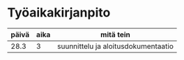 # Työaikakirjanpito

| päivä | aika | mitä tein |
| --- | --- | --- |
| 28.3 | 3 | suunnittelu ja aloitusdokumentaatio |




